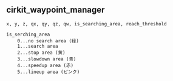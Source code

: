 ## cirkit_waypoint_manager

~~~
x, y, z, qx, qy, qz, qw, is_searching_area, reach_threshold
~~~

~~~
is_serching_area
	0...no search area (緑)
	1...search area
	2...stop area (黄)
	3...slowdown area (青)
	4...speedup area (赤)
	5...lineup area (ピンク)
~~~

